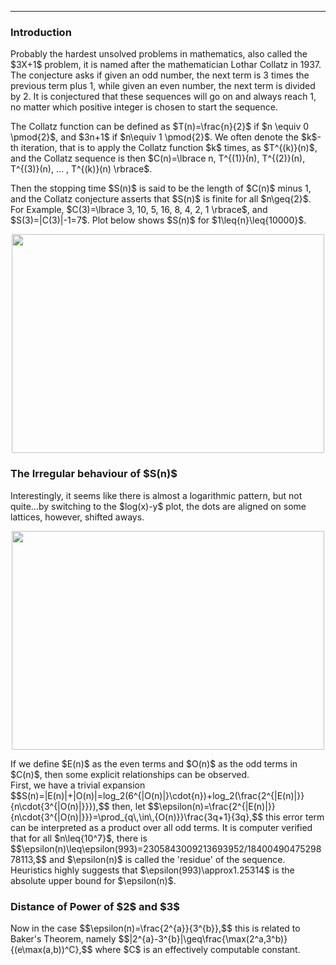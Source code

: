 ***
<h3>Introduction</h3>
Probably the hardest unsolved problems in mathematics, also called the $3X+1$ problem, it is named after the mathematician Lothar Collatz in 1937. The conjecture asks if given an odd number, the next term is 3 times the previous term plus 1, while given an even number, the next term is divided by 2. It is conjectured that these sequences will go on and always reach 1, no matter which positive integer is chosen to start the sequence.
<p/>
The Collatz function can be defined as $T(n)=\frac{n}{2}$ if $n \equiv 0 \pmod{2}$, and $3n+1$ if $n\equiv 1 \pmod{2}$. We often denote the $k$-th iteration, that is to apply the Collatz function $k$ times, as $T^{(k)}(n)$, and the Collatz sequence is then $C(n)=\lbrace n, T^{(1)}(n), T^{(2)}(n), T^{(3)}(n), ... , T^{(k)}(n) \rbrace$.
<p/>
Then the stopping time $S(n)$ is said to be the length of $C(n)$ minus 1, and the Collatz conjecture asserts that $S(n)$ is finite for all $n\geq{2}$. For Example, $C(3)=\lbrace 3, 10, 5, 16, 8, 4, 2, 1 \rbrace$, and $S(3)=|C(3)|-1=7$.  Plot below shows $S(n)$ for $1\leq{n}\leq{10000}$.
<p align="center"><img src= "https://user-images.githubusercontent.com/66701331/205472558-b2fabe57-7635-4ab1-b0ca-e4ae3d20c849.png" width="500" height="350"> <p/>

<h3>The Irregular behaviour of $S(n)$</h3>
Interestingly, it seems like there is almost a logarithmic pattern, but not quite...by switching to the $log(x)-y$ plot, the dots are aligned on some lattices, however, shifted aways.
<p align="center"><img src= "https://user-images.githubusercontent.com/66701331/205472604-ce2e8c30-79be-4f58-8515-69658587755a.png" width="500" height="350"> <p/>
If we define $E(n)$ as the even terms and $O(n)$ as the odd terms in $C(n)$, then some explicit relationships can be observed.
<br/>
First, we have a trivial expansion 
$$S(n)=|E(n)|+|O(n)|=log_2(6^{|O(n)|}\cdot{n})+log_2(\frac{2^{|E(n)|}}{n\cdot{3^{|O(n)|}}}),$$
then, let
$$\epsilon(n)=\frac{2^{|E(n)|}}{n\cdot{3^{|O(n)|}}}=\prod_{q\,\in\,{O(n)}}\frac{3q+1}{3q},$$
this error term can be interpreted as a product over all odd terms.
It is computer verified that for all $n\leq{10^7}$, there is
$$\epsilon(n)\leq\epsilon(993)=2305843009213693952/1840049047529878113,$$
and $\epsilon(n)$ is called the 'residue' of the sequence. Heuristics highly suggests that $\epsilon(993)\approx1.25314$ is the absolute upper bound for $\epsilon(n)$. 
<p/>

<h3>Distance of Power of $2$ and $3$</h3>
Now in the case 
$$\epsilon(n)=\frac{2^{a}}{3^{b}},$$
this is related to Baker's Theorem, namely
$$|2^{a}-3^{b}|\geq\frac{\max(2^a,3^b)}{(e\max(a,b))^C},$$
where $C$ is an effectively computable constant.

<p/><html lang="en"><head><meta http-equiv="content-type" content="text/html; charset=utf-8"><script type="text/javascript" charset="utf-8" src="https://cdn.mathjax.org/mathjax/latest/MathJax.js?config=TeX-AMS-MML_HTMLorMML,https://vincenttam.github.io/javascripts/MathJaxLocal.js"></script></head>

